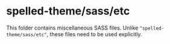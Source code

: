 # spelled-theme/sass/etc

This folder contains miscellaneous SASS files. Unlike `"spelled-theme/sass/etc"`, these files
need to be used explicitly.
